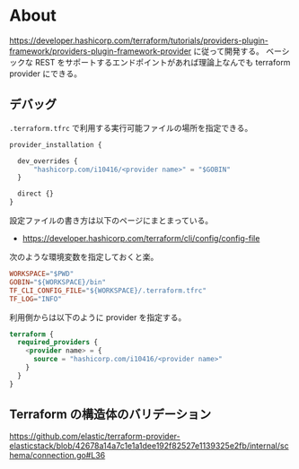 
# About

https://developer.hashicorp.com/terraform/tutorials/providers-plugin-framework/providers-plugin-framework-provider に従って開発する。
ベーシックな REST をサポートするエンドポイントがあれば理論上なんでも terraform provider にできる。

## デバッグ

`.terraform.tfrc` で利用する実行可能ファイルの場所を指定できる。

```tf
provider_installation {

  dev_overrides {
      "hashicorp.com/i10416/<provider name>" = "$GOBIN"
  }

  direct {}
}

```

設定ファイルの書き方は以下のページにまとまっている。

- https://developer.hashicorp.com/terraform/cli/config/config-file

次のような環境変数を指定しておくと楽。

```toml
WORKSPACE="$PWD"
GOBIN="${WORKSPACE}/bin"
TF_CLI_CONFIG_FILE="${WORKSPACE}/.terraform.tfrc"
TF_LOG="INFO"
```

利用側からは以下のように provider を指定する。


```tf
terraform {
  required_providers {
    <provider name> = {
      source = "hashicorp.com/i10416/<provider name>"
    }
  }
}
```

## Terraform の構造体のバリデーション

https://github.com/elastic/terraform-provider-elasticstack/blob/42678a14a7c1e1a1dee192f82527e1139325e2fb/internal/schema/connection.go#L36

